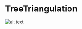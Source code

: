 # TreeTriangulation

![alt text](https://github.com/SteelFlame2/TreeTriangulation/Screenshot_3.png?raw=true)
